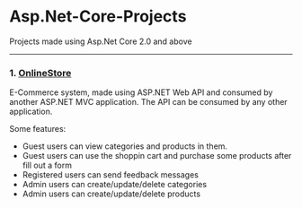 # Asp.Net-Core-Projects
Projects made using Asp.Net Core 2.0 and above

------------

### 1. [OnlineStore](https://github.com/msotiroff/Asp.Net-Core-Projects/tree/master/OnlineStore "OnlineStore")
E-Commerce system, made using ASP.NET Web API and consumed by another ASP.NET MVC application. The API can be consumed by any other application.

Some features:
- Guest users can view categories and products in them.
- Guest users can use the shoppin cart and purchase some products after fill out a form
- Registered users can send feedback messages
- Admin users can create/update/delete categories
- Admin users can create/update/delete products